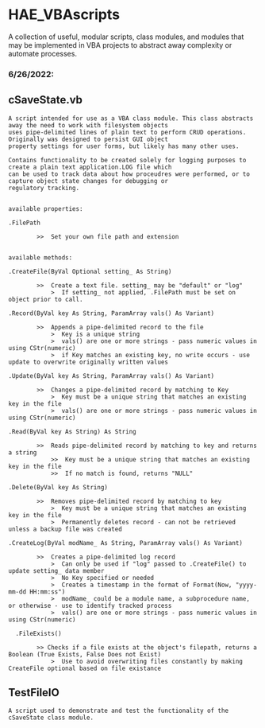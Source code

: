 # HAE_VBAscripts
A collection of useful, modular scripts, class modules, and modules that may be implemented in VBA projects to abstract away complexity or automate processes.

### 6/26/2022:

## cSaveState.vb 

    A script intended for use as a VBA class module. This class abstracts away the need to work with filesystem objects
    uses pipe-delimited lines of plain text to perform CRUD operations. Originally was designed to persist GUI object 
    property settings for user forms, but likely has many other uses.
    
    Contains functionality to be created solely for logging purposes to create a plain text application.LOG file which
    can be used to track data about how proceudres were performed, or to capture object state changes for debugging or
    regulatory tracking.
    
    
    available properties:
    
    .FilePath  
    
            >>  Set your own file path and extension
    
    
    available methods:
    
    .CreateFile(ByVal Optional setting_ As String)  
    
            >>  Create a text file. setting_ may be "default" or "log"
                >  If setting_ not applied, .FilePath must be set on object prior to call.
            
    .Record(ByVal key As String, ParamArray vals() As Variant)  
    
            >>  Appends a pipe-delimited record to the file
                >  Key is a unique string
                >  vals() are one or more strings - pass numeric values in using CStr(numeric)
                >  if Key matches an existing key, no write occurs - use update to overwrite originally written values
            
    .Update(ByVal key As String, ParamArray vals() As Variant)  
    
            >>  Changes a pipe-delimited record by matching to Key
                >  Key must be a unique string that matches an existing key in the file
                >  vals() are one or more strings - pass numeric values in using CStr(numeric)
            
    .Read(ByVal key As String) As String  
    
            >>  Reads pipe-delimited record by matching to key and returns a string
                >>  Key must be a unique string that matches an existing key in the file
                >>  If no match is found, returns "NULL"
            
    .Delete(ByVal key As String)  
    
            >>  Removes pipe-delimited record by matching to key
                >  Key must be a unique string that matches an existing key in the file
                >  Permanently deletes record - can not be retrieved unless a backup file was created
            
    .CreateLog(ByVal modName_ As String, ParamArray vals() As Variant)  
    
            >>  Creates a pipe-delimited log record
                >  Can only be used if "log" passed to .CreateFile() to update setting_ data member
                >  No Key specified or needed
                >  Creates a timestamp in the format of Format(Now, "yyyy-mm-dd HH:mm:ss")
                >  modName_ could be a module name, a subprocedure name, or otherwise - use to identify tracked process
                >  vals() are one or more strings - pass numeric values in using CStr(numeric)
                
      .FileExists()
      
            >> Checks if a file exists at the object's filepath, returns a Boolean (True Exists, False Does not Exist)
                >  Use to avoid overwriting files constantly by making CreateFile optional based on file existance
    
## TestFileIO 

    A script used to demonstrate and test the functionality of the cSaveState class module.
